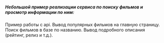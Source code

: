  ##### Небольшой пример реализации сервиса по поиску фильмов и просмотр информации по ним:  

 Пример работы с api.
 Вывод популярных фильмов на главную страницу.
 Поиск фильмов в базе по названию.
 Вывод подробного описания (рейтинг, релиз и т.д.).

